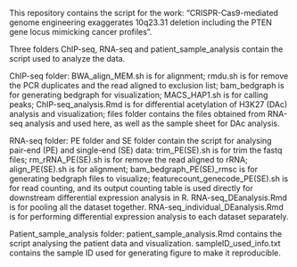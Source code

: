 This repository contains the script for the work: “CRISPR-Cas9-mediated genome engineering exaggerates 10q23.31 deletion including the PTEN gene locus mimicking cancer profiles”.

Three folders ChIP-seq, RNA-seq and patient_sample_analysis contain the script used to analyze the data.

ChIP-seq folder: BWA_align_MEM.sh is for alignment; rmdu.sh is for remove the PCR duplicates and the read aligned to exclusion list; bam_bedgraph is for generating bedgraph for visualization; MACS_HAP1.sh is for calling peaks; ChIP-seq_analysis.Rmd is for differential acetylation of H3K27 (DAc) analysis and visualization; files folder contains the files obtained from RNA-seq analysis and used here, as well as the sample sheet for DAc analysis.

RNA-seq folder: PE folder and SE folder contain the script for analysing pair-end (PE) and single-end (SE) data: trim_PE(SE).sh is for trim the fastq files; rm_rRNA_PE(SE).sh is for remove the read aligned to rRNA; align_PE(SE).sh is for alignment; bam_bedgraph_PE(SE)_rmsc is for generating bedgraph files to visualize; featurecount_genecode_PE(SE).sh is for read counting, and its output counting table is used directly for downstream differential expression analysis in R. RNA-seq_DEanalysis.Rmd is for pooling all the dataset together. RNA-seq_individual_DEanalysis.Rmd is for performing differential expression analysis to each dataset separately.

Patient_sample_analysis folder: patient_sample_analysis.Rmd contains the script analysing the patient data and visualization. sampleID_used_info.txt contains the sample ID used for generating figure to make it reproducible.


